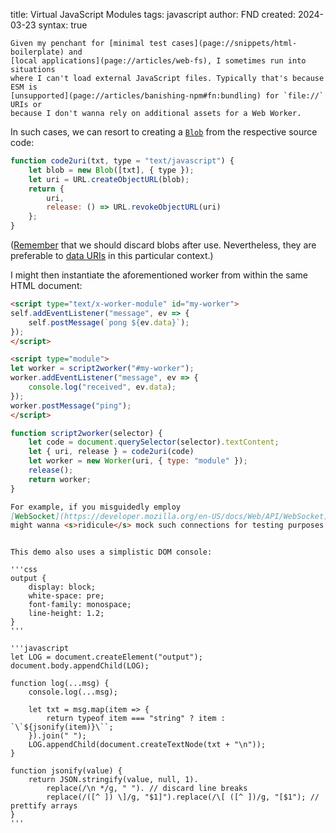 title: Virtual JavaScript Modules
tags: javascript
author: FND
created: 2024-03-23
syntax: true

```intro
Given my penchant for [minimal test cases](page://snippets/html-boilerplate) and
[local applications](page://articles/web-fs), I sometimes run into situations
where I can't load external JavaScript files. Typically that's because ESM is
[unsupported](page://articles/banishing-npm#fn:bundling) for `file://` URIs or
because I don't wanna rely on additional assets for a Web Worker.
```

In such cases, we can resort to creating a
[`Blob`](https://developer.mozilla.org/en-US/docs/Web/API/Blob) from the
respective source code:

```javascript
function code2uri(txt, type = "text/javascript") {
    let blob = new Blob([txt], { type });
    let uri = URL.createObjectURL(blob);
    return {
        uri,
        release: () => URL.revokeObjectURL(uri)
    };
}
```

([Remember](page://articles/web-fs#ref:memleak) that we should discard blobs
after use. Nevertheless, they are preferable to
[data URIs](page://articles/data-uris) in this particular context.)

I might then instantiate the aforementioned worker from within the same HTML
document:

```html
<script type="text/x-worker-module" id="my-worker">
self.addEventListener("message", ev => {
    self.postMessage(`pong ${ev.data}`);
});
</script>
```

```html
<script type="module">
let worker = script2worker("#my-worker");
worker.addEventListener("message", ev => {
    console.log("received", ev.data);
});
worker.postMessage("ping");
</script>
```

```javascript
function script2worker(selector) {
    let code = document.querySelector(selector).textContent;
    let { uri, release } = code2uri(code)
    let worker = new Worker(uri, { type: "module" });
    release();
    return worker;
}
```

```markdown allowHTML
For example, if you misguidedly employ
[WebSocket](https://developer.mozilla.org/en-US/docs/Web/API/WebSocket), you
might wanna <s>ridicule</s> mock such connections for testing purposes:
```

```embed uri=./demo.html resize
```

```aside
This demo also uses a simplistic DOM console:

'''css
output {
    display: block;
    white-space: pre;
    font-family: monospace;
    line-height: 1.2;
}
'''

'''javascript
let LOG = document.createElement("output");
document.body.appendChild(LOG);

function log(...msg) {
    console.log(...msg);

    let txt = msg.map(item => {
        return typeof item === "string" ? item : `\`${jsonify(item)}\``;
    }).join(" ");
    LOG.appendChild(document.createTextNode(txt + "\n"));
}

function jsonify(value) {
    return JSON.stringify(value, null, 1).
        replace(/\n */g, " "). // discard line breaks
        replace(/([^ ]) \]/g, "$1]").replace(/\[ ([^ ])/g, "[$1"); // prettify arrays
}
'''
```
